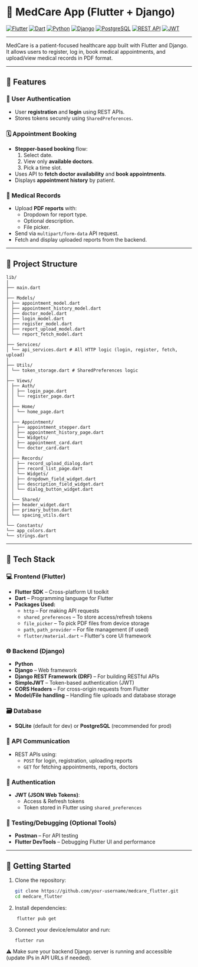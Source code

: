 # 🏥 MedCare App (Flutter + Django)

[![Flutter](https://img.shields.io/badge/Flutter-02569B?style=for-the-badge&logo=flutter&logoColor=white)](https://flutter.dev)
[![Dart](https://img.shields.io/badge/Dart-0175C2?style=for-the-badge&logo=dart&logoColor=white)](https://dart.dev)
[![Python](https://img.shields.io/badge/Python-3776AB?style=for-the-badge&logo=python&logoColor=white)](https://python.org)
[![Django](https://img.shields.io/badge/Django-092E20?style=for-the-badge&logo=django&logoColor=white)](https://www.djangoproject.com/)
[![PostgreSQL](https://img.shields.io/badge/PostgreSQL-336791?style=for-the-badge&logo=postgresql&logoColor=white)](https://www.postgresql.org/)
[![REST API](https://img.shields.io/badge/REST%20API-FF6C37?style=for-the-badge&logo=api&logoColor=white)]()
[![JWT](https://img.shields.io/badge/JWT-000000?style=for-the-badge&logo=jsonwebtokens&logoColor=white)](https://jwt.io)

---
MedCare is a patient-focused healthcare app built with Flutter and Django. It allows users to register, log in, book medical appointments, and upload/view medical records in PDF format.

---

## 📲 Features

### 👤 User Authentication
- User **registration** and **login** using REST APIs.
- Stores tokens securely using `SharedPreferences`.

### 🗓️ Appointment Booking
- **Stepper-based booking** flow:
  1. Select date.
  2. View only **available doctors**.
  3. Pick a time slot.
- Uses API to **fetch doctor availability** and **book appointments**.
- Displays **appointment history** by patient.

### 📄 Medical Records
- Upload **PDF reports** with:
  - Dropdown for report type.
  - Optional description.
  - File picker.
- Send via `multipart/form-data` API request.
- Fetch and display uploaded reports from the backend.

---

## 🧱 Project Structure

```
lib/
│
├── main.dart
│
├── Models/
│ ├── appointment_model.dart
│ ├── appointment_history_model.dart
│ ├── doctor_model.dart
│ ├── login_model.dart
│ ├── register_model.dart
│ ├── report_upload_model.dart
│ └── report_fetch_model.dart
│
├── Services/
│ └── api_services.dart # All HTTP logic (login, register, fetch, upload)
│
├── Utils/
│ └── token_storage.dart # SharedPreferences logic
│
├── Views/
│ ├── Auth/
│ │ ├── login_page.dart
│ │ └── register_page.dart
│ │
│ ├── Home/
│ │ └── home_page.dart
│ │
│ ├── Appointment/
│ │ ├── appointment_stepper.dart
│ │ ├── appointment_history_page.dart
│ │ └── Widgets/
│ │ ├── appointment_card.dart
│ │ └── doctor_card.dart
│ │
│ ├── Records/
│ │ ├── record_upload_dialog.dart
│ │ ├── record_list_page.dart
│ │ └── Widgets/
│ │ ├── dropdown_field_widget.dart
│ │ ├── description_field_widget.dart
│ │ └── dialog_button_widget.dart
│ │
│ └── Shared/
│ ├── header_widget.dart
│ ├── primary_button.dart
│ └── spacing_utils.dart
│
└── Constants/
└── app_colors.dart
└── strings.dart
```


---

## 🧰 Tech Stack

### 💻 Frontend (Flutter)
- **Flutter SDK** – Cross-platform UI toolkit
- **Dart** – Programming language for Flutter
- **Packages Used:**
  - `http` – For making API requests
  - `shared_preferences` – To store access/refresh tokens
  - `file_picker` – To pick PDF files from device storage
  - `path`, `path_provider` – For file management (if used)
  - `flutter/material.dart` – Flutter's core UI framework

### 🌐 Backend (Django)
- **Python**
- **Django** – Web framework
- **Django REST Framework (DRF)** – For building RESTful APIs
- **SimpleJWT** – Token-based authentication (JWT)
- **CORS Headers** – For cross-origin requests from Flutter
- **Model/File handling** – Handling file uploads and database storage

### 🗃️ Database
- **SQLite** (default for dev) or **PostgreSQL** (recommended for prod)

### 📡 API Communication
- REST APIs using:
  - `POST` for login, registration, uploading reports
  - `GET` for fetching appointments, reports, doctors

### 🔐 Authentication
- **JWT (JSON Web Tokens)**:
  - Access & Refresh tokens
  - Token stored in Flutter using `shared_preferences`

### 🧪 Testing/Debugging (Optional Tools)
- **Postman** – For API testing
- **Flutter DevTools** – Debugging Flutter UI and performance

---

## 🚀 Getting Started

1. Clone the repository:
   ```bash
   git clone https://github.com/your-username/medcare_flutter.git
   cd medcare_flutter

2. Install dependencies:
```
    flutter pub get
```
3. Connect your device/emulator and run:

    ```
    flutter run

    ```
⚠️ Make sure your backend Django server is running and accessible (update IPs in API URLs if needed).
